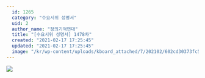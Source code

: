 ```yaml
---
  id: 1265
  category: "수요시위 성명서"
  uid: 2
  author_name: "정의기억연대"
  title: "[수요시위 성명서] 1478차"
  created: "2021-02-17 17:25:45"
  updated: "2021-02-17 17:25:45"
  image: "/kr/wp-content/uploads/kboard_attached/7/202102/602cd30373fc58569213.jpg"
---
```

![](/kr/wp-content/uploads/kboard_attached/7/202102/602cd30373fc58569213.jpg)